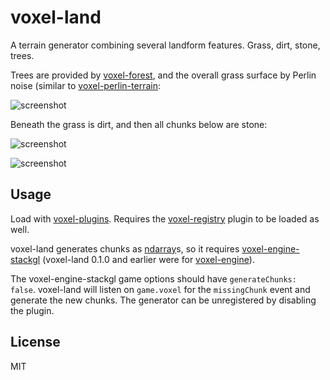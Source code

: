 # voxel-land

A terrain generator combining several landform features. Grass, dirt, stone, trees.

Trees are provided by [voxel-forest](https://github.com/deathcap/voxel-forest),
and the overall grass surface by Perlin noise (similar to [voxel-perlin-terrain](https://github.com/maxogden/voxel-perlin-terrain):

![screenshot](http://i.imgur.com/ZzVFUAj.png "Screenshot overview")

Beneath the grass is dirt, and then all chunks below are stone:

![screenshot](http://i.imgur.com/D918dUX.png "Screenshot both")

![screenshot](http://i.imgur.com/XB8k8XP.png "Screenshot mined")

## Usage

Load with [voxel-plugins](https://github.com/deathcap/voxel-plugins).
Requires the [voxel-registry](https://github.com/deathcap/voxel-registry) plugin
to be loaded as well.

voxel-land generates chunks as [ndarray](https://github.com/scijs/ndarray)s,
so it requires [voxel-engine-stackgl](https://github.com/deathcap/voxel-engine-stackgl)
(voxel-land 0.1.0 and earlier were for [voxel-engine](https://github.com/maxogden/voxel-engine)).

The voxel-engine-stackgl game options should have `generateChunks: false`. voxel-land
will listen on `game.voxel` for the `missingChunk` event and generate the new
chunks. The generator can be unregistered by disabling the plugin.

## License

MIT

